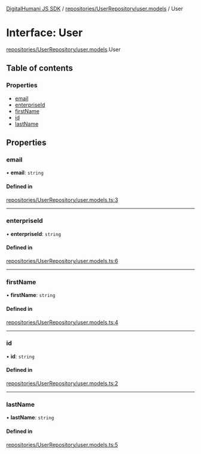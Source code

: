 [DigitalHumani JS SDK](../README.md) / [repositories/UserRepository/user.models](../modules/repositories_UserRepository_user_models.md) / User

# Interface: User

[repositories/UserRepository/user.models](../modules/repositories_UserRepository_user_models.md).User

## Table of contents

### Properties

- [email](repositories_UserRepository_user_models.User.md#email)
- [enterpriseId](repositories_UserRepository_user_models.User.md#enterpriseid)
- [firstName](repositories_UserRepository_user_models.User.md#firstname)
- [id](repositories_UserRepository_user_models.User.md#id)
- [lastName](repositories_UserRepository_user_models.User.md#lastname)

## Properties

### email

• **email**: `string`

#### Defined in

[repositories/UserRepository/user.models.ts:3](https://github.com/impe93/digital-humani-js-sdk/blob/d0c7cfd/src/repositories/UserRepository/user.models.ts#L3)

___

### enterpriseId

• **enterpriseId**: `string`

#### Defined in

[repositories/UserRepository/user.models.ts:6](https://github.com/impe93/digital-humani-js-sdk/blob/d0c7cfd/src/repositories/UserRepository/user.models.ts#L6)

___

### firstName

• **firstName**: `string`

#### Defined in

[repositories/UserRepository/user.models.ts:4](https://github.com/impe93/digital-humani-js-sdk/blob/d0c7cfd/src/repositories/UserRepository/user.models.ts#L4)

___

### id

• **id**: `string`

#### Defined in

[repositories/UserRepository/user.models.ts:2](https://github.com/impe93/digital-humani-js-sdk/blob/d0c7cfd/src/repositories/UserRepository/user.models.ts#L2)

___

### lastName

• **lastName**: `string`

#### Defined in

[repositories/UserRepository/user.models.ts:5](https://github.com/impe93/digital-humani-js-sdk/blob/d0c7cfd/src/repositories/UserRepository/user.models.ts#L5)

